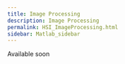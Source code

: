 ```yaml
---
title: Image Processing
description: Image Processing
permalink: HSI_ImageProcessing.html
sidebar: Matlab_sidebar
---
```


Available soon